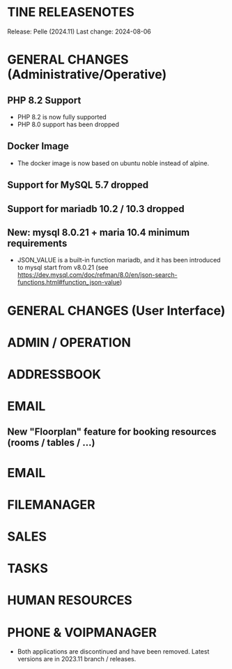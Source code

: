 
TINE RELEASENOTES
=====================
                    
  Release:     Pelle (2024.11)
  Last change: 2024-08-06

# GENERAL CHANGES (Administrative/Operative)

## PHP 8.2 Support

- PHP 8.2 is now fully supported
- PHP 8.0 support has been dropped

## Docker Image

- The docker image is now based on ubuntu noble instead of alpine.

## Support for MySQL 5.7 dropped
## Support for mariadb 10.2 / 10.3 dropped
## New: mysql 8.0.21 + maria 10.4 minimum requirements
- JSON_VALUE is a built-in function mariadb, and it has been introduced to mysql start from v8.0.21 (see https://dev.mysql.com/doc/refman/8.0/en/json-search-functions.html#function_json-value)

# GENERAL CHANGES (User Interface)

# ADMIN / OPERATION

# ADDRESSBOOK

# EMAIL

## New "Floorplan" feature for booking resources (rooms / tables / ...)

# EMAIL

# FILEMANAGER

# SALES

# TASKS

# HUMAN RESOURCES

# PHONE & VOIPMANAGER

- Both applications are discontinued and have been removed. Latest versions are in 2023.11 branch / releases.
